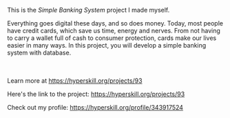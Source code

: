 This is the *Simple Banking System* project I made myself.


<p>Everything goes digital these days, and so does money. Today, most people have credit cards, which save us time, energy and nerves. From not having to carry a wallet full of cash to consumer protection, cards make our lives easier in many ways. In this project, you will develop a simple banking system with database.</p><br/><br/>Learn more at <a href="https://hyperskill.org/projects/93?utm_source=ide&utm_medium=ide&utm_campaign=ide&utm_content=project-card">https://hyperskill.org/projects/93</a>

Here's the link to the project: https://hyperskill.org/projects/93

Check out my profile: https://hyperskill.org/profile/343917524